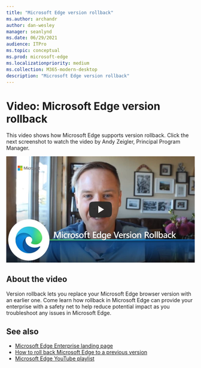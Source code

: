 ```yaml
---
title: "Microsoft Edge version rollback"
ms.author: archandr
author: dan-wesley
manager: seanlynd
ms.date: 06/29/2021
audience: ITPro
ms.topic: conceptual
ms.prod: microsoft-edge
ms.localizationpriority: medium
ms.collection: M365-modern-desktop
description: "Microsoft Edge version rollback"
---
```


# Video: Microsoft Edge version rollback

This video shows how Microsoft Edge supports version rollback. Click the next screenshot to watch the video by Andy Zeigler, Principal Program Manager.

[![Microsoft Edge version rollback](media/microsoft-edge-video-version-rollback/0.png)](http://www.youtube.com/watch?v=pXhXHvKUa_c "Microsoft Edge version rollback")

## About the video

Version rollback lets you replace your Microsoft Edge browser version with an earlier one. Come learn how rollback in Microsoft Edge can provide your enterprise with a safety net to help reduce potential impact as you troubleshoot any issues in Microsoft Edge.

## See also

- [Microsoft Edge Enterprise landing page](https://aka.ms/EdgeEnterprise)
- [How to roll back Microsoft Edge to a previous version](edge-learnmore-rollback.md)
- [Microsoft Edge YouTube playlist](https://www.youtube.com/playlist?list=PLXtHYVsvn_b-uXh1tMeYpT-0iD8tD3tFy)
